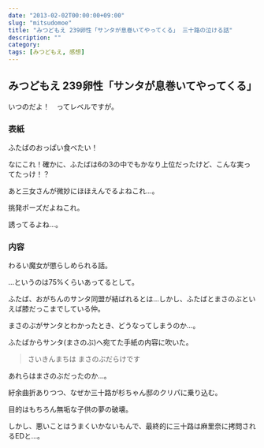 ```yaml
---
date: "2013-02-02T00:00:00+09:00"
slug: "mitsudomoe"
title: "みつどもえ 239卵性「サンタが息巻いてやってくる」 三十路の泣ける話"
description: ""
category: 
tags: [みつどもえ, 感想]
---
```


## みつどもえ 239卵性「サンタが息巻いてやってくる」

いつのだよ！　ってレベルですが。

### 表紙

ふたばのおっぱい食べたい！

なにこれ！確かに、ふたばは6の3の中でもかなり上位だったけど、こんな実ってたっけ！？

あと三女さんが微妙にほほえんでるよねこれ…。

挑発ポーズだよねこれ。

誘ってるよね…。

### 内容

わるい魔女が懲らしめられる話。

…というのは75%くらいあってるとして。

ふたば、おがちんのサンタ同盟が結ばれるとは…しかし、ふたばとまさのぶといえば膝だっこまでしている仲。

まさのぶがサンタとわかったとき、どうなってしまうのか…。

ふたばからサンタ(まさのぶ)へ宛てた手紙の内容に吹いた。

> さいきんまちは まさのぶだらけです

あれらはまさのぶだったのか…。

紆余曲折ありつつ、なぜか三十路が杉ちゃん邸のクリパに乗り込む。

目的はもちろん無垢な子供の夢の破壊。

しかし、悪いことはうまくいかないもんで、最終的に三十路は麻里奈に拷問されるEDと…。